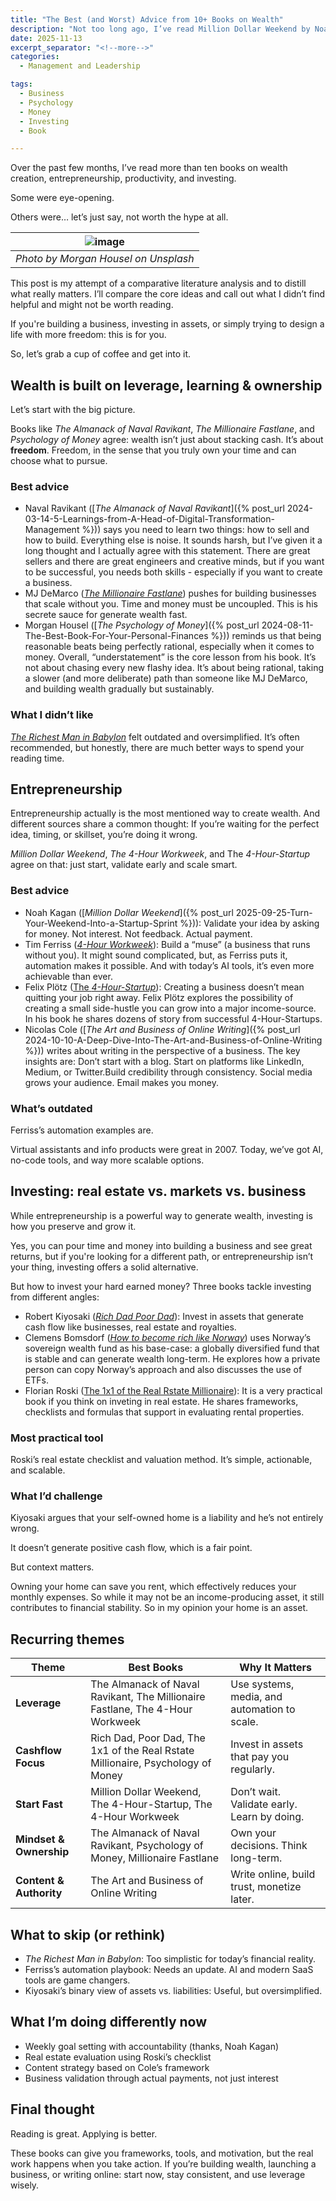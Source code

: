 ```yaml
---
title: "The Best (and Worst) Advice from 10+ Books on Wealth"
description: "Not too long ago, I’ve read Million Dollar Weekend by Noah Kagan, and it’s one of those books that doesn’t just inspire. It pushes you to act. And it’s not about building the next unicorn startup. It’s about launching something real, fast, and profitable. Whether you're a first-time founder or just curious about entrepreneurship, this book delivers a solid framework."
date: 2025-11-13
excerpt_separator: "<!--more-->"
categories:
  - Management and Leadership 

tags:
  - Business
  - Psychology
  - Money
  - Investing
  - Book

---
```

Over the past few months, I’ve read more than ten books on wealth creation, entrepreneurship, productivity, and investing.

Some were eye-opening.

Others were… let’s just say, not worth the hype at all.

| ![image](/assets/images/morgan-housel-time-wealth-unsplash) |
|:--:|
| *Photo by Morgan Housel on Unsplash* |

This post is my attempt of a comparative literature analysis and to distill what really matters. I’ll compare the core ideas and call out what I didn’t find helpful and might not be worth reading.

If you're building a business, investing in assets, or simply trying to design a life with more freedom: this is for you.

So, let’s grab a cup of coffee and get into it.

## Wealth is built on leverage, learning & ownership

Let’s start with the big picture.

Books like *The Almanack of Naval Ravikant*, *The Millionaire Fastlane*, and *Psychology of Money* agree: wealth isn’t just about stacking cash. It’s about **freedom**. Freedom, in the sense that you truly own your time and can choose what to pursue.

### Best advice

- Naval Ravikant ([*The Almanack of Naval Ravikant*]({% post_url 2024-03-14-5-Learnings-from-A-Head-of-Digital-Transformation-Management %})) says you need to learn two things: how to sell and how to build. Everything else is noise. It sounds harsh, but I’ve given it a long thought and I actually agree with this statement. There are great sellers and there are great engineers and creative minds, but if you want to be successful, you needs both skills - especially if you want to create a business.
- MJ DeMarco ([*The Millionaire Fastlane*](https://www.google.com/search?q=The+Millionaire+Fastlane)) pushes for building businesses that scale without you. Time and money must be uncoupled. This is his secrete sauce for generate wealth fast.
- Morgan Housel ([*The Psychology of Money*]({% post_url 2024-08-11-The-Best-Book-For-Your-Personal-Finances %})) reminds us that being reasonable beats being perfectly rational, especially when it comes to money. Overall, “understatement” is the core lesson from his book. It’s not about chasing every new flashy idea. It’s about being rational, taking a slower (and more deliberate) path than someone like MJ DeMarco, and building wealth gradually but sustainably.

### What I didn’t like

[*The Richest Man in Babylon*](https://www.google.com/search?q=The+Richest+Man+in+Babylon) felt outdated and oversimplified. It’s often recommended, but honestly, there are much better ways to spend your reading time.

## Entrepreneurship

Entrepreneurship actually is the most mentioned way to create wealth. And different sources share a common thought: If you’re waiting for the perfect idea, timing, or skillset, you’re doing it wrong. 

*Million Dollar Weekend*, *The 4-Hour Workweek*, and The *4-Hour-Startup* agree on that: just start, validate early and scale smart.

### Best advice

- Noah Kagan ([*Million Dollar Weekend*]({% post_url 2025-09-25-Turn-Your-Weekend-Into-a-Startup-Sprint %})): Validate your idea by asking for money. Not interest. Not feedback. Actual payment.
- Tim Ferriss ([*4-Hour Workweek*](https://www.google.com/search?q=4-Hour+Workweek)): Build a “muse” (a business that runs without you).  It might sound complicated, but, as Ferriss puts it, automation makes it possible. And with today’s AI tools, it’s even more achievable than ever.
- Felix Plötz ([The *4-Hour-Startup*](https://www.google.com/search?q=das+4+stunden+startup)): Creating a business doesn’t mean quitting your job right away. Felix Plötz explores the possibility of creating a small side-hustle you can grow into a major income-source. In his book he shares dozens of story from successful 4-Hour-Startups.
- Nicolas Cole ([*The Art and Business of Online Writing*]({% post_url 2024-10-10-A-Deep-Dive-Into-The-Art-and-Business-of-Online-Writing %})) writes about writing in the perspective of a business. The key insights are: Don’t start with a blog. Start on platforms like LinkedIn, Medium, or Twitter.Build credibility through consistency. Social media grows your audience. Email makes you money.

### **What’s outdated**

Ferriss’s automation examples are.

Virtual assistants and info products were great in 2007. Today, we’ve got AI, no-code tools, and way more scalable options.

## Investing: real estate vs. markets vs. business

While entrepreneurship is a powerful way to generate wealth, investing is how you preserve and grow it.

Yes, you can pour time and money into building a business and see great returns, but if you're looking for a different path, or entrepreneurship isn’t your thing, investing offers a solid alternative.

But how to invest your hard earned money? Three books tackle investing from different angles:

- Robert Kiyosaki  ([*Rich Dad Poor Dad*](https://www.google.com/search?q=Rich+Dad+Poor+Dad)): Invest in assets that generate cash flow like businesses, real estate and royalties.
- Clemens Bomsdorf ([*How to become rich like Norway*](https://www.google.com/search?q=so+werden+sie+reich+wie+norwegen)) uses Norway’s sovereign wealth fund as his base-case: a globally diversified fund that is stable and can generate wealth long-term. He explores how a private person can copy Norway’s approach and also discusses the use of ETFs.
- Florian Roski ([The 1x1 of the Real Rstate Millionaire](https://www.google.com/search?q=Das+1x1+des+Immobilien+Million%C3%A4rs)): It is a very practical book if you think on inveting in real estate. He shares frameworks, checklists and formulas that support in evaluating rental properties.

### Most practical tool

Roski’s real estate checklist and valuation method. It’s simple, actionable, and scalable.

### What I’d challenge

Kiyosaki argues that your self-owned home is a liability and he’s not entirely wrong.

It doesn’t generate positive cash flow, which is a fair point.

But context matters.

Owning your home can save you rent, which effectively reduces your monthly expenses. So while it may not be an income-producing asset, it still contributes to financial stability. So in my opinion your home is an asset.

## Recurring themes

| Theme | Best Books | Why It Matters |
| --- | --- | --- |
| **Leverage** | The Almanack of Naval Ravikant, The Millionaire Fastlane, The 4-Hour Workweek | Use systems, media, and automation to scale. |
| **Cashflow Focus** | Rich Dad, Poor Dad, The 1x1 of the Real Rstate Millionaire, Psychology of Money | Invest in assets that pay you regularly. |
| **Start Fast** | Million Dollar Weekend, The 4-Hour-Startup, The 4-Hour Workweek | Don’t wait. Validate early. Learn by doing. |
| **Mindset & Ownership** | The Almanack of Naval Ravikant, Psychology of Money, Millionaire Fastlane | Own your decisions. Think long-term. |
| **Content & Authority** | The Art and Business of Online Writing | Write online, build trust, monetize later. |

## What to skip (or rethink)

- *The Richest Man in Babylon*: Too simplistic for today’s financial reality.
- Ferriss’s automation playbook: Needs an update. AI and modern SaaS tools are game changers.
- Kiyosaki’s binary view of assets vs. liabilities: Useful, but oversimplified.

## What I’m doing differently now

- Weekly goal setting with accountability (thanks, Noah Kagan)
- Real estate evaluation using Roski’s checklist
- Content strategy based on Cole’s framework
- Business validation through actual payments, not just interest

## Final thought

Reading is great. Applying is better.

These books can give you frameworks, tools, and motivation, but the real work happens when you take action. If you’re building wealth, launching a business, or writing online: start now, stay consistent, and use leverage wisely.